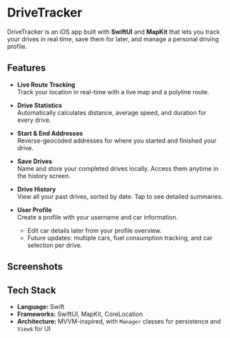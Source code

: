 # DriveTracker

DriveTracker is an iOS app built with **SwiftUI** and **MapKit** that lets you track your drives in real time, save them for later, and manage a personal driving profile.  

## Features

- **Live Route Tracking**  
  Track your location in real-time with a live map and a polyline route.

- **Drive Statistics**  
  Automatically calculates distance, average speed, and duration for every drive.

- **Start & End Addresses**  
  Reverse-geocoded addresses for where you started and finished your drive.

- **Save Drives**  
  Name and store your completed drives locally. Access them anytime in the history screen.

- **Drive History**  
  View all your past drives, sorted by date. Tap to see detailed summaries.

- **User Profile**  
  Create a profile with your username and car information.  
  - Edit car details later from your profile overview.  
  - Future updates: multiple cars, fuel consumption tracking, and car selection per drive.

## Screenshots


## Tech Stack

- **Language:** Swift
- **Frameworks:** SwiftUI, MapKit, CoreLocation
- **Architecture:** MVVM-inspired, with `Manager` classes for persistence and `View`s for UI
